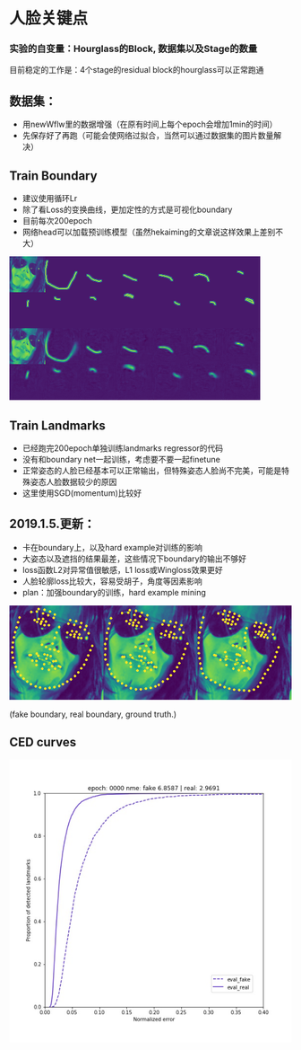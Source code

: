 # 人脸关键点

### 实验的自变量：Hourglass的Block, 数据集以及Stage的数量

目前稳定的工作是：4个stage的residual block的hourglass可以正常跑通


## 数据集：
* 用newWflw里的数据增强（在原有时间上每个epoch会增加1min的时间）
* 先保存好了再跑（可能会使网络过拟合，当然可以通过数据集的图片数量解决）

## Train Boundary
* 建议使用循环Lr
* 除了看Loss的变换曲线，更加定性的方式是可视化boundary
* 目前每次200epoch
* 网络head可以加载预训练模型（虽然hekaiming的文章说这样效果上差别不大）

![image](image/debug.png)

## Train Landmarks
* 已经跑完200epoch单独训练landmarks regressor的代码
* 没有和boundary net一起训练，考虑要不要一起finetune
* 正常姿态的人脸已经基本可以正常输出，但特殊姿态人脸尚不完美，可能是特殊姿态人脸数据较少的原因
* 这里使用SGD(momentum)比较好

## 2019.1.5.更新：
* 卡在boundary上，以及hard example对训练的影响
* 大姿态以及遮挡的结果最差，这些情况下boundary的输出不够好
* loss函数L2对异常值很敏感，L1 loss或Wingloss效果更好
* 人脸轮廓loss比较大，容易受胡子，角度等因素影响
* plan：加强boundary的训练，hard example mining

![image](image/debug_lands.png)

(fake boundary, real boundary, ground truth.)

## CED curves

![image](image/test_ced_all.jpg)
